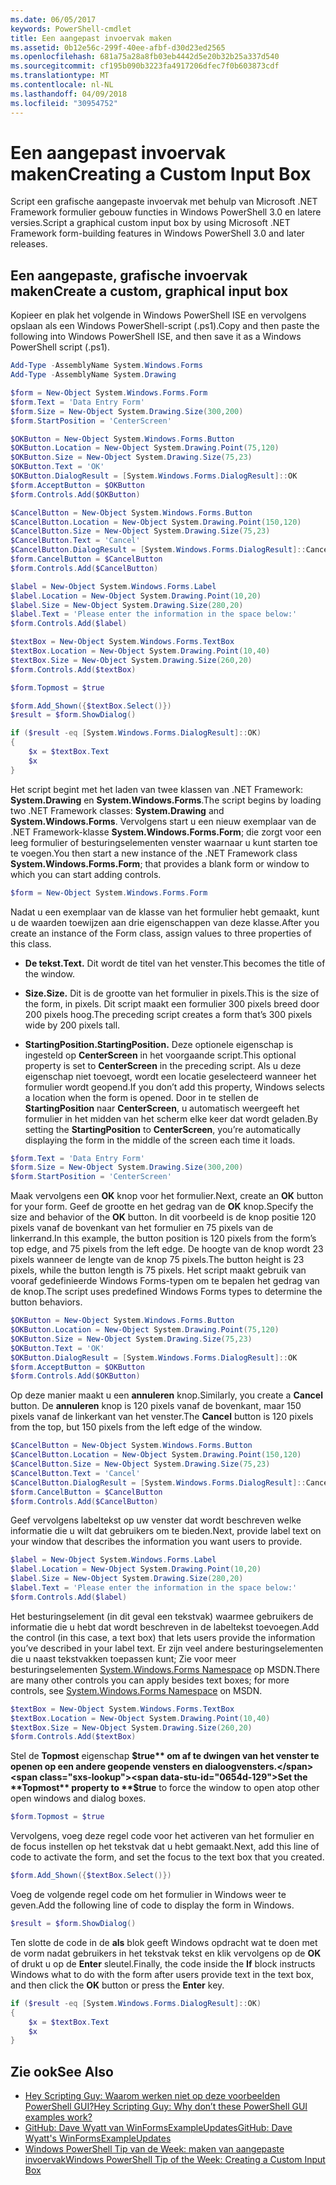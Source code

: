 ```yaml
---
ms.date: 06/05/2017
keywords: PowerShell-cmdlet
title: Een aangepast invoervak maken
ms.assetid: 0b12e56c-299f-40ee-afbf-d30d23ed2565
ms.openlocfilehash: 681a75a28a8fb03eb4442d5e20b32b25a337d540
ms.sourcegitcommit: cf195b090b3223fa4917206dfec7f0b603873cdf
ms.translationtype: MT
ms.contentlocale: nl-NL
ms.lasthandoff: 04/09/2018
ms.locfileid: "30954752"
---
```

# <a name="creating-a-custom-input-box"></a><span data-ttu-id="0654d-103">Een aangepast invoervak maken</span><span class="sxs-lookup"><span data-stu-id="0654d-103">Creating a Custom Input Box</span></span>

<span data-ttu-id="0654d-104">Script een grafische aangepaste invoervak met behulp van Microsoft .NET Framework formulier gebouw functies in Windows PowerShell 3.0 en latere versies.</span><span class="sxs-lookup"><span data-stu-id="0654d-104">Script a graphical custom input box by using Microsoft .NET Framework form-building features in Windows PowerShell 3.0 and later releases.</span></span>

## <a name="create-a-custom-graphical-input-box"></a><span data-ttu-id="0654d-105">Een aangepaste, grafische invoervak maken</span><span class="sxs-lookup"><span data-stu-id="0654d-105">Create a custom, graphical input box</span></span>

<span data-ttu-id="0654d-106">Kopieer en plak het volgende in Windows PowerShell ISE en vervolgens opslaan als een Windows PowerShell-script (.ps1).</span><span class="sxs-lookup"><span data-stu-id="0654d-106">Copy and then paste the following into Windows PowerShell ISE, and then save it as a Windows PowerShell script (.ps1).</span></span>

```powershell
Add-Type -AssemblyName System.Windows.Forms
Add-Type -AssemblyName System.Drawing

$form = New-Object System.Windows.Forms.Form
$form.Text = 'Data Entry Form'
$form.Size = New-Object System.Drawing.Size(300,200)
$form.StartPosition = 'CenterScreen'

$OKButton = New-Object System.Windows.Forms.Button
$OKButton.Location = New-Object System.Drawing.Point(75,120)
$OKButton.Size = New-Object System.Drawing.Size(75,23)
$OKButton.Text = 'OK'
$OKButton.DialogResult = [System.Windows.Forms.DialogResult]::OK
$form.AcceptButton = $OKButton
$form.Controls.Add($OKButton)

$CancelButton = New-Object System.Windows.Forms.Button
$CancelButton.Location = New-Object System.Drawing.Point(150,120)
$CancelButton.Size = New-Object System.Drawing.Size(75,23)
$CancelButton.Text = 'Cancel'
$CancelButton.DialogResult = [System.Windows.Forms.DialogResult]::Cancel
$form.CancelButton = $CancelButton
$form.Controls.Add($CancelButton)

$label = New-Object System.Windows.Forms.Label
$label.Location = New-Object System.Drawing.Point(10,20)
$label.Size = New-Object System.Drawing.Size(280,20)
$label.Text = 'Please enter the information in the space below:'
$form.Controls.Add($label)

$textBox = New-Object System.Windows.Forms.TextBox
$textBox.Location = New-Object System.Drawing.Point(10,40)
$textBox.Size = New-Object System.Drawing.Size(260,20)
$form.Controls.Add($textBox)

$form.Topmost = $true

$form.Add_Shown({$textBox.Select()})
$result = $form.ShowDialog()

if ($result -eq [System.Windows.Forms.DialogResult]::OK)
{
    $x = $textBox.Text
    $x
}
```

<span data-ttu-id="0654d-107">Het script begint met het laden van twee klassen van .NET Framework: **System.Drawing** en **System.Windows.Forms**.</span><span class="sxs-lookup"><span data-stu-id="0654d-107">The script begins by loading two .NET Framework classes: **System.Drawing** and **System.Windows.Forms**.</span></span> <span data-ttu-id="0654d-108">Vervolgens start u een nieuw exemplaar van de .NET Framework-klasse **System.Windows.Forms.Form**; die zorgt voor een leeg formulier of besturingselementen venster waarnaar u kunt starten toe te voegen.</span><span class="sxs-lookup"><span data-stu-id="0654d-108">You then start a new instance of the .NET Framework class **System.Windows.Forms.Form**; that provides a blank form or window to which you can start adding controls.</span></span>

```powershell
$form = New-Object System.Windows.Forms.Form
```

<span data-ttu-id="0654d-109">Nadat u een exemplaar van de klasse van het formulier hebt gemaakt, kunt u de waarden toewijzen aan drie eigenschappen van deze klasse.</span><span class="sxs-lookup"><span data-stu-id="0654d-109">After you create an instance of the Form class, assign values to three properties of this class.</span></span>

- <span data-ttu-id="0654d-110">**De tekst.**</span><span class="sxs-lookup"><span data-stu-id="0654d-110">**Text.**</span></span> <span data-ttu-id="0654d-111">Dit wordt de titel van het venster.</span><span class="sxs-lookup"><span data-stu-id="0654d-111">This becomes the title of the window.</span></span>

- <span data-ttu-id="0654d-112">**Size.**</span><span class="sxs-lookup"><span data-stu-id="0654d-112">**Size.**</span></span> <span data-ttu-id="0654d-113">Dit is de grootte van het formulier in pixels.</span><span class="sxs-lookup"><span data-stu-id="0654d-113">This is the size of the form, in pixels.</span></span> <span data-ttu-id="0654d-114">Dit script maakt een formulier 300 pixels breed door 200 pixels hoog.</span><span class="sxs-lookup"><span data-stu-id="0654d-114">The preceding script creates a form that’s 300 pixels wide by 200 pixels tall.</span></span>

- <span data-ttu-id="0654d-115">**StartingPosition.**</span><span class="sxs-lookup"><span data-stu-id="0654d-115">**StartingPosition.**</span></span> <span data-ttu-id="0654d-116">Deze optionele eigenschap is ingesteld op **CenterScreen** in het voorgaande script.</span><span class="sxs-lookup"><span data-stu-id="0654d-116">This optional property is set to **CenterScreen** in the preceding script.</span></span> <span data-ttu-id="0654d-117">Als u deze eigenschap niet toevoegt, wordt een locatie geselecteerd wanneer het formulier wordt geopend.</span><span class="sxs-lookup"><span data-stu-id="0654d-117">If you don’t add this property, Windows selects a location when the form is opened.</span></span> <span data-ttu-id="0654d-118">Door in te stellen de **StartingPosition** naar **CenterScreen**, u automatisch weergeeft het formulier in het midden van het scherm elke keer dat wordt geladen.</span><span class="sxs-lookup"><span data-stu-id="0654d-118">By setting the **StartingPosition** to **CenterScreen**, you’re automatically displaying the form in the middle of the screen each time it loads.</span></span>

```powershell
$form.Text = 'Data Entry Form'
$form.Size = New-Object System.Drawing.Size(300,200)
$form.StartPosition = 'CenterScreen'
```

<span data-ttu-id="0654d-119">Maak vervolgens een **OK** knop voor het formulier.</span><span class="sxs-lookup"><span data-stu-id="0654d-119">Next, create an **OK** button for your form.</span></span> <span data-ttu-id="0654d-120">Geef de grootte en het gedrag van de **OK** knop.</span><span class="sxs-lookup"><span data-stu-id="0654d-120">Specify the size and behavior of the **OK** button.</span></span> <span data-ttu-id="0654d-121">In dit voorbeeld is de knop positie 120 pixels vanaf de bovenkant van het formulier en 75 pixels van de linkerrand.</span><span class="sxs-lookup"><span data-stu-id="0654d-121">In this example, the button position is 120 pixels from the form’s top edge, and 75 pixels from the left edge.</span></span> <span data-ttu-id="0654d-122">De hoogte van de knop wordt 23 pixels wanneer de lengte van de knop 75 pixels.</span><span class="sxs-lookup"><span data-stu-id="0654d-122">The button height is 23 pixels, while the button length is 75 pixels.</span></span> <span data-ttu-id="0654d-123">Het script maakt gebruik van vooraf gedefinieerde Windows Forms-typen om te bepalen het gedrag van de knop.</span><span class="sxs-lookup"><span data-stu-id="0654d-123">The script uses predefined Windows Forms types to determine the button behaviors.</span></span>

```powershell
$OKButton = New-Object System.Windows.Forms.Button
$OKButton.Location = New-Object System.Drawing.Point(75,120)
$OKButton.Size = New-Object System.Drawing.Size(75,23)
$OKButton.Text = 'OK'
$OKButton.DialogResult = [System.Windows.Forms.DialogResult]::OK
$form.AcceptButton = $OKButton
$form.Controls.Add($OKButton)
```

<span data-ttu-id="0654d-124">Op deze manier maakt u een **annuleren** knop.</span><span class="sxs-lookup"><span data-stu-id="0654d-124">Similarly, you create a **Cancel** button.</span></span> <span data-ttu-id="0654d-125">De **annuleren** knop is 120 pixels vanaf de bovenkant, maar 150 pixels vanaf de linkerkant van het venster.</span><span class="sxs-lookup"><span data-stu-id="0654d-125">The **Cancel** button is 120 pixels from the top, but 150 pixels from the left edge of the window.</span></span>

```powershell
$CancelButton = New-Object System.Windows.Forms.Button
$CancelButton.Location = New-Object System.Drawing.Point(150,120)
$CancelButton.Size = New-Object System.Drawing.Size(75,23)
$CancelButton.Text = 'Cancel'
$CancelButton.DialogResult = [System.Windows.Forms.DialogResult]::Cancel
$form.CancelButton = $CancelButton
$form.Controls.Add($CancelButton)
```

<span data-ttu-id="0654d-126">Geef vervolgens labeltekst op uw venster dat wordt beschreven welke informatie die u wilt dat gebruikers om te bieden.</span><span class="sxs-lookup"><span data-stu-id="0654d-126">Next, provide label text on your window that describes the information you want users to provide.</span></span>

```powershell
$label = New-Object System.Windows.Forms.Label
$label.Location = New-Object System.Drawing.Point(10,20)
$label.Size = New-Object System.Drawing.Size(280,20)
$label.Text = 'Please enter the information in the space below:'
$form.Controls.Add($label)
```

<span data-ttu-id="0654d-127">Het besturingselement (in dit geval een tekstvak) waarmee gebruikers de informatie die u hebt dat wordt beschreven in de labeltekst toevoegen.</span><span class="sxs-lookup"><span data-stu-id="0654d-127">Add the control (in this case, a text box) that lets users provide the information you’ve described in your label text.</span></span> <span data-ttu-id="0654d-128">Er zijn veel andere besturingselementen die u naast tekstvakken toepassen kunt; Zie voor meer besturingselementen [System.Windows.Forms Namespace](http://msdn.microsoft.com/library/k50ex0x9(v=vs.110).aspx) op MSDN.</span><span class="sxs-lookup"><span data-stu-id="0654d-128">There are many other controls you can apply besides text boxes; for more controls, see [System.Windows.Forms Namespace](http://msdn.microsoft.com/library/k50ex0x9(v=vs.110).aspx) on MSDN.</span></span>

```powershell
$textBox = New-Object System.Windows.Forms.TextBox
$textBox.Location = New-Object System.Drawing.Point(10,40)
$textBox.Size = New-Object System.Drawing.Size(260,20)
$form.Controls.Add($textBox)
```

<span data-ttu-id="0654d-129">Stel de **Topmost** eigenschap **$true** om af te dwingen van het venster te openen op een andere geopende vensters en dialoogvensters.</span><span class="sxs-lookup"><span data-stu-id="0654d-129">Set the **Topmost** property to **$true** to force the window to open atop other open windows and dialog boxes.</span></span>

```powershell
$form.Topmost = $true
```

<span data-ttu-id="0654d-130">Vervolgens, voeg deze regel code voor het activeren van het formulier en de focus instellen op het tekstvak dat u hebt gemaakt.</span><span class="sxs-lookup"><span data-stu-id="0654d-130">Next, add this line of code to activate the form, and set the focus to the text box that you created.</span></span>

```powershell
$form.Add_Shown({$textBox.Select()})
```

<span data-ttu-id="0654d-131">Voeg de volgende regel code om het formulier in Windows weer te geven.</span><span class="sxs-lookup"><span data-stu-id="0654d-131">Add the following line of code to display the form in Windows.</span></span>

```powershell
$result = $form.ShowDialog()
```

<span data-ttu-id="0654d-132">Ten slotte de code in de **als** blok geeft Windows opdracht wat te doen met de vorm nadat gebruikers in het tekstvak tekst en klik vervolgens op de **OK** of drukt u op de **Enter** sleutel.</span><span class="sxs-lookup"><span data-stu-id="0654d-132">Finally, the code inside the **If** block instructs Windows what to do with the form after users provide text in the text box, and then click the **OK** button or press the **Enter** key.</span></span>

```powershell
if ($result -eq [System.Windows.Forms.DialogResult]::OK)
{
    $x = $textBox.Text
    $x
}
```

## <a name="see-also"></a><span data-ttu-id="0654d-133">Zie ook</span><span class="sxs-lookup"><span data-stu-id="0654d-133">See Also</span></span>

- [<span data-ttu-id="0654d-134">Hey Scripting Guy: Waarom werken niet op deze voorbeelden PowerShell GUI?</span><span class="sxs-lookup"><span data-stu-id="0654d-134">Hey Scripting Guy:  Why don’t these PowerShell GUI examples work?</span></span>](http://go.microsoft.com/fwlink/?LinkId=506644)
- [<span data-ttu-id="0654d-135">GitHub: Dave Wyatt van WinFormsExampleUpdates</span><span class="sxs-lookup"><span data-stu-id="0654d-135">GitHub: Dave Wyatt's WinFormsExampleUpdates</span></span>](https://github.com/dlwyatt/WinFormsExampleUpdates)
- [<span data-ttu-id="0654d-136">Windows PowerShell Tip van de Week: maken van aangepaste invoervak</span><span class="sxs-lookup"><span data-stu-id="0654d-136">Windows PowerShell Tip of the Week:  Creating a Custom Input Box</span></span>](http://technet.microsoft.com/library/ff730941.aspx)